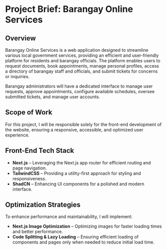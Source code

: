# Project Brief: Barangay Online Services

## Overview

Barangay Online Services is a web application designed to streamline various local government services, providing an efficient and user-friendly platform for residents and barangay officials. The platform enables users to request documents, book appointments, manage personal profiles, access a directory of barangay staff and officials, and submit tickets for concerns or inquiries.

Barangay administrators will have a dedicated interface to manage user requests, approve appointments, configure available schedules, oversee submitted tickets, and manage user accounts.

## Scope of Work

For this project, I will be responsible solely for the front-end development of the website, ensuring a responsive, accessible, and optimized user experience.

## Front-End Tech Stack

- **Next.js** – Leveraging the Next.js app router for efficient routing and page navigation.
- **TailwindCSS** – Providing a utility-first approach for styling and responsiveness.
- **ShadCN** – Enhancing UI components for a polished and modern interface.

## Optimization Strategies

To enhance performance and maintainability, I will implement:

- **Next.js Image Optimization** – Optimizing images for faster loading times and better performance.
- **Code Splitting & Lazy Loading** – Ensuring efficient loading of components and pages only when needed to reduce initial load time.

